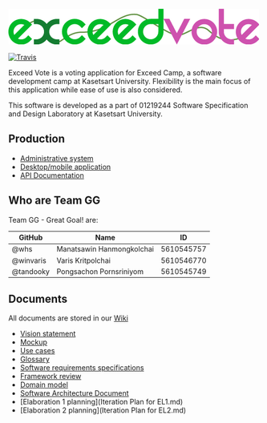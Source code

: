 ![Exceed Vote logo](logo.png)

[![Travis](https://travis-ci.org/SSD2015/TeamGG.svg)](https://travis-ci.org/SSD2015/TeamGG)

Exceed Vote is a voting application for Exceed Camp, a software development camp at Kasetsart University. Flexibility is the main focus of this application while ease of use is also considered.

This software is developed as a part of 01219244 Software Specification and Design Laboratory at Kasetsart University.

## Production

- [Administrative system](https://gg.whs.in.th)
- [Desktop/mobile application](https://gg.whs.in.th/mobile/)
- [API Documentation](http://online.swagger.io/?url=https%3A%2F%2Fgg.whs.in.th%2Fswagger.json)

## Who are Team GG

Team GG - Great Goal! are:

GitHub    | Name                      | ID
----------|---------------------------|---------
@whs      | Manatsawin Hanmongkolchai | 5610545757
@winvaris | Varis Kritpolchai         | 5610546770
@tandooky | Pongsachon Pornsriniyom   | 5610545749

## Documents

All documents are stored in our [Wiki](https://github.com/SSD2015/TeamGG/wiki)

- [Vision statement](https://github.com/SSD2015/TeamGG/wiki/Vision-Statement)
- [Mockup](http://gg.whs.in.th/mockup/)
- [Use cases](https://github.com/SSD2015/TeamGG/wiki/SRS-System-Feature)
- [Glossary](https://github.com/SSD2015/TeamGG/wiki/SRS-Glossary)
- [Software requirements specifications](https://github.com/SSD2015/TeamGG/wiki/Software-Requirements-Specification)
- [Framework review](https://github.com/SSD2015/TeamGG/wiki/Frameworks-review) 
- [Domain model](https://github.com/SSD2015/TeamGG/wiki/SRS-Analysis-Models) 
- [Software Architecture Document](https://github.com/SSD2015/TeamGG/wiki/Software-Architecture-Document)
- [Elaboration 1 planning](Iteration Plan for EL1.md)
- [Elaboration 2 planning](Iteration Plan for EL2.md)

